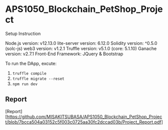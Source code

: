 # APS1050_Blockchain_PetShop_Project
Setup Instruction

Node.js version: v12.13.0
lite-server version: 6.12.0
Solidity version: ^0.5.0 (solc-js)
web3 version: v1.2.1
Truffle version: v5.1.0 (core: 5.1.10)
Ganache version: v2.7.1
Front-End Framework: JQuery & Bootstrap

To run the DApp, excute:
1.	`truffle compile`
2.	`truffle migrate --reset`
3.	`npm run dev`
   
## Report
[Report][https://github.com/MISAKITSUBASA/APS1050_Blockchain_PetShop_Project/blob/7bcca504a03152c5f003c0725aa30fc2dccad03b/Project_Report.pdf]
